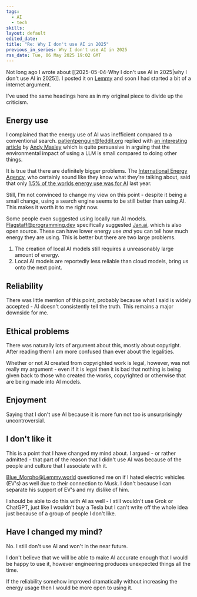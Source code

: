 ```yaml
---
tags:
  - AI
  - tech
skills: 
layout: default
edited_date: 
title: "Re: Why I don't use AI in 2025"
previous_in_series: Why I don't use AI in 2025
rss_date: Tue, 06 May 2025 19:02 GMT
---
```

Not long ago I wrote about [[2025-05-04-Why I don't use AI in 2025|why I don't use AI in 2025]]. I posted it on [Lemmy](https://join-lemmy.org/) and soon I had started a bit of a internet argument.

I've used the same headings here as in my original piece to divide up the criticism.
## Energy use
I complained that the energy use of AI was inefficient compared to a conventional search. [patientpenguin@feddit.org](https://feddit.org/u/patientpenguin) replied with [an interesting article](https://substack.com/@andymasley) by [Andy Masley](https://substack.com/@andymasley) which is quite persuasive in arguing that the environmental impact of using a LLM is small compared to doing other things.

It is true that there are definitely bigger problems. The [International Energy Agency](https://www.iea.org), who certainly sound like they know what they're talking about, said that only [1.5% of the worlds energy use was for AI](https://www.iea.org/reports/energy-and-ai/executive-summary) last year.

Still, I'm not convinced to change my view on this point - despite it being a small change, using a search engine seems to be still better than using AI. This makes it worth it to me right now.

Some people even suggested using locally run AI models. [Flagstaff@programming.dev](https://programming.dev/u/Flagstaff) specifically suggested [Jan.ai](https://jan.ai), which is also open source. These can have lower energy use *and* you can tell how much energy they are using. This is better but there are two large problems.
1. The creation of local AI models still requires a unreasonably large amount of energy.
2. Local AI models are reportedly less reliable than cloud models, bring us onto the next point.

## Reliability
There was little mention of this point, probably because what I said is widely accepted - AI doesn't consistently tell the truth. This remains a major downside for me.
## Ethical problems
There was naturally lots of argument about this, mostly about copyright. After reading them I am more confused than ever about the legalities.

Whether or not AI created from copyrighted work is legal, however, was not really my argument - even if it is legal then it is bad that nothing is being given back to those who created the works, copyrighted or otherwise that are being made into AI models.
## Enjoyment
Saying that I don't use AI because it is more fun not too is unsurprisingly uncontroversial.
## I don't like it
This is a point that I have changed my mind about. I argued - or rather admitted - that part of the reason that I didn't use AI was because of the people and culture that I associate with it.

[Blue_Morpho@Lemmy.world](https://lemmy.world/u/Blue_Morpho) questioned me on if I hated electric vehicles (EV's) as well due to their connection to Musk. I don't because I can separate his support of EV's and my dislike of him.

I should be able to do this with AI as well - I still wouldn't use Grok or ChatGPT, just like I wouldn't buy a Tesla but I can't write off the whole idea just because of a group of people I don't like.
## Have I changed my mind?
No. I still don't use AI and won't in the near future. 

I don't believe that we will be able to make AI accurate enough that I would be happy to use it, however engineering produces unexpected things all the time.

If the reliability somehow improved dramatically without increasing the energy usage then I would be more open to using it.